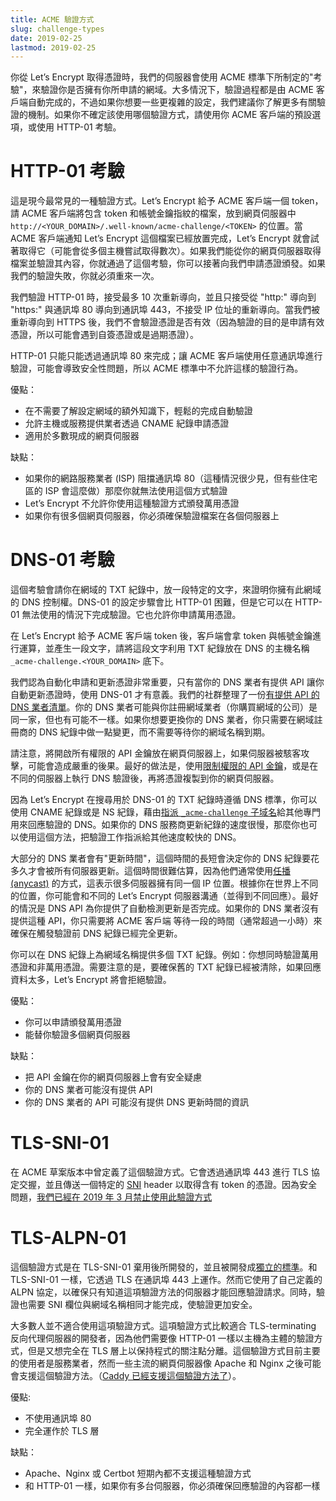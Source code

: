 ```yaml
---
title: ACME 驗證方式
slug: challenge-types
date: 2019-02-25
lastmod: 2019-02-25
---
```


你從 Let’s Encrypt 取得憑證時，我們的伺服器會使用 ACME 標準下所制定的"考驗"，來驗證你是否擁有你所申請的網域。大多情況下，驗證過程都是由 ACME 客戶端自動完成的，不過如果你想要一些更複雜的設定，我們建議你了解更多有關驗證的機制。如果你不確定該使用哪個驗證方式，請使用你 ACME 客戶端的預設選項，或使用 HTTP-01 考驗。

# HTTP-01 考驗

這是現今最常見的一種驗證方式。Let’s Encrypt 給予 ACME 客戶端一個 token，請 ACME 客戶端將包含 token 和帳號金鑰指紋的檔案，放到網頁伺服器中 `http://<YOUR_DOMAIN>/.well-known/acme-challenge/<TOKEN>` 的位置。當 ACME 客戶端通知 Let’s Encrypt 這個檔案已經放置完成，Let’s Encrypt 就會試著取得它（可能會從多個主機嘗試取得數次）。如果我們能從你的網頁伺服器取得檔案並驗證其內容，你就通過了這個考驗，你可以接著向我們申請憑證頒發。如果我們的驗證失敗，你就必須重來一次。

我們驗證 HTTP-01 時，接受最多 10 次重新導向，並且只接受從 "http:" 導向到 "https:" 與通訊埠 80 導向到通訊埠 443，不接受 IP 位址的重新導向。當我們被重新導向到 HTTPS 後，我們不會驗證憑證是否有效（因為驗證的目的是申請有效憑證，所以可能會遇到自簽憑證或是過期憑證）。

HTTP-01 只能只能透過通訊埠 80 來完成；讓 ACME 客戶端使用任意通訊埠進行驗證，可能會導致安全性問題，所以 ACME 標準中不允許這樣的驗證行為。


優點：

 - 在不需要了解設定網域的額外知識下，輕鬆的完成自動驗證
 - 允許主機或服務提供業者透過 CNAME 紀錄申請憑證
 - 適用於多數現成的網頁伺服器

缺點：

 - 如果你的網路服務業者 (ISP) 阻擋通訊埠 80（這種情況很少見，但有些住宅區的 ISP 會這麼做）那麼你就無法使用這個方式驗證
 - Let’s Encrypt 不允許你使用這種驗證方式頒發萬用憑證
 - 如果你有很多個網頁伺服器，你必須確保驗證檔案在各個伺服器上

# DNS-01 考驗

這個考驗會請你在網域的 TXT 紀錄中，放一段特定的文字，來證明你擁有此網域的 DNS 控制權。DNS-01 的設定步驟會比 HTTP-01 困難，但是它可以在 HTTP-01 無法使用的情況下完成驗證。它也允許你申請萬用憑證。

在 Let’s Encrypt 給予 ACME 客戶端 token 後，客戶端會拿 token 與帳號金鑰進行運算，並產生一段文字，請將這段文字利用 TXT 紀錄放在 DNS 的主機名稱 `_acme-challenge.<YOUR_DOMAIN>` 底下。

我們認為自動化申請和更新憑證非常重要，只有當你的 DNS 業者有提供 API 讓你自動更新憑證時，使用 DNS-01 才有意義。我們的社群整理了一份[有提供 API 的 DNS 業者清單][dns-api-providers]。你的 DNS 業者可能與你註冊網域業者（你購買網域的公司）是同一家，但也有可能不一樣。如果你想要更換你的 DNS 業者，你只需要在網域註冊商的 DNS 紀錄中做一點變更，而不需要等待你的網域名稱到期。

請注意，將開啟所有權限的 API 金鑰放在網頁伺服器上，如果伺服器被駭客攻擊，可能會造成嚴重的後果。最好的做法是，使用[限制權限的 API 金鑰][securing-dns-credentials]，或是在不同的伺服器上執行 DNS 驗證後，再將憑證複製到你的網頁伺服器。

因為 Let’s Encrypt 在搜尋用於 DNS-01 的 TXT 紀錄時遵循 DNS 標準，你可以使用 CNAME 紀錄或是 NS 紀錄，藉由[指派  `_acme-challenge` 子域名][securing-dns-credentials]給其他專門用來回應驗證的 DNS。如果你的 DNS 服務商更新紀錄的速度很慢，那麼你也可以使用這個方法，把驗證工作指派給其他速度較快的 DNS。

大部分的 DNS 業者會有"更新時間"，這個時間的長短會決定你的 DNS 紀錄要花多久才會被所有伺服器更新。這個時間很難估算，因為他們通常使用[任播 (anycast)][anycast] 的方式，這表示很多伺服器擁有同一個 IP 位置。根據你在世界上不同的位置，你可能會和不同的 Let’s Encrypt 伺服器溝通（並得到不同回應）。最好的情況是 DNS API 為你提供了自動檢測更新是否完成。如果你的 DNS 業者沒有提供這種 API，你只需要將 ACME 客戶端 等待一段的時間（通常超過一小時）來確保在觸發驗證前 DNS 紀錄已經完全更新。

你可以在 DNS 紀錄上為網域名稱提供多個 TXT 紀錄。例如：你想同時驗證萬用憑證和非萬用憑證。需要注意的是，要確保舊的 TXT 紀錄已經被清除，如果回應資料太多，Let’s Encrypt 將會拒絕驗證。

優點：

 - 你可以申請頒發萬用憑證
 - 能替你驗證多個網頁伺服器


缺點：

 - 把 API 金鑰在你的網頁伺服器上會有安全疑慮
 - 你的 DNS 業者可能沒有提供 API
 - 你的 DNS 業者的 API 可能沒有提供 DNS 更新時間的資訊

# TLS-SNI-01 

在 ACME 草案版本中曾定義了這個驗證方式。它會透過通訊埠 443 進行 TLS 協定交握，並且傳送一個特定的 [SNI] header 以取得含有 token 的憑證。因為安全問題，[我們已經在 2019 年 3 月禁止使用此驗證方式][tls-sni-disablement]

# TLS-ALPN-01

這個驗證方式是在 TLS-SNI-01 棄用後所開發的，並且被開發成[獨立的標準][tls-alpn]。和 TLS-SNI-01 一樣，它透過 TLS 在通訊埠 443 上運作。然而它使用了自己定義的 ALPN 協定，以確保只有知道這項驗證方法的伺服器才能回應驗證請求。同時，驗證也需要 SNI 欄位與網域名稱相同才能完成，使驗證更加安全。

大多數人並不適合使用這項驗證方式。這項驗證方式比較適合 TLS-terminating 反向代理伺服器的開發者，因為他們需要像 HTTP-01 一樣以主機為主體的驗證方式，但是又想完全在 TLS 層上以保持程式的關注點分離。這個驗證方式目前主要的使用者是服務業者，然而一些主流的網頁伺服器像 Apache 和 Nginx 之後可能會支援這個驗證方法。（[Caddy 已經支援這個驗證方法了][caddy-tls-alpn]）。

優點:

 - 不使用通訊埠 80 
 - 完全運作於 TLS 層

缺點：

 - Apache、Nginx 或 Certbot 短期內都不支援這種驗證方式
 - 和 HTTP-01 一樣，如果你有多台伺服器，你必須確保回應驗證的內容都一樣

[dns-api-providers]: https://community.letsencrypt.org/t/dns-providers-who-easily-integrate-with-lets-encrypt-dns-validation/86438
[securing-dns-credentials]: https://www.eff.org/deeplinks/2018/02/technical-deep-dive-securing-automation-acme-dns-challenge-validation
[anycast]: https://en.wikipedia.org/wiki/Anycast
[SNI]: https://en.wikipedia.org/wiki/Server_Name_Indication
[tls-sni-disablement]: https://community.letsencrypt.org/t/march-13-2019-end-of-life-for-all-tls-sni-01-validation-support/74209
[tls-alpn]: https://tools.ietf.org/html/rfc8737
[caddy-tls-alpn]: https://caddy.community/t/caddy-supports-the-acme-tls-alpn-challenge/4860

